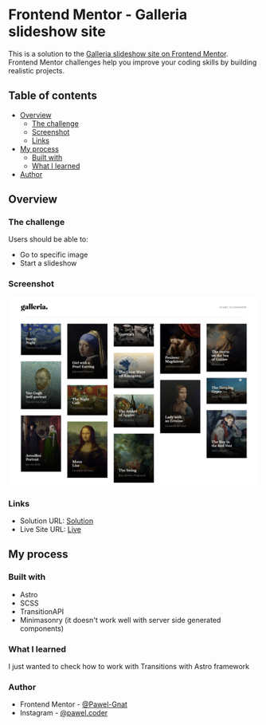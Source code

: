 # Frontend Mentor - Galleria slideshow site

This is a solution to the [Galleria slideshow site on Frontend Mentor](https://www.frontendmentor.io/challenges/galleria-slideshow-site-tEA4pwsa6). Frontend Mentor challenges help you improve your coding skills by building realistic projects.

## Table of contents

- [Overview](#overview)
  - [The challenge](#the-challenge)
  - [Screenshot](#screenshot)
  - [Links](#links)
- [My process](#my-process)
  - [Built with](#built-with)
  - [What I learned](#what-i-learned)
- [Author](#author)

## Overview

### The challenge

Users should be able to:

- Go to specific image
- Start a slideshow

### Screenshot

![](./screenshots/screenshot.jpg)

### Links

- Solution URL: [Solution](https://www.frontendmentor.io/solutions/galleria-slideshow-site-2aoMUtdm37)
- Live Site URL: [Live](https://frontend-mentor-galleria-slideshow.vercel.app/)

## My process

### Built with

- Astro
- SCSS
- TransitionAPI
- Minimasonry (it doesn't work well with server side generated components)

### What I learned

I just wanted to check how to work with Transitions with Astro framework

### Author

- Frontend Mentor - [@Pawel-Gnat](https://www.frontendmentor.io/profile/Pawel-Gnat)
- Instagram - [@pawel.coder](https://www.instagram.com/pawel.coder/)
